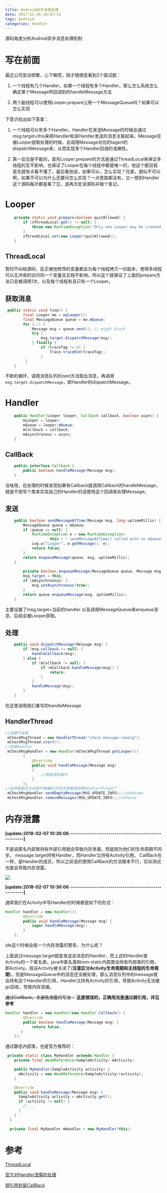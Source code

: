 ```yaml
---
title: Android异步消息处理
date: 2017-12-26 20:47:13
tags: Android
categories: Handler
---
```

源码角度分析Android异步消息处理机制
<!-- more -->
# 写在前面
最近公司变动频繁，心下略慌，刚才随便逛看到2个面试题：
1. 一个线程有几个Handler，如果一个线程有多个Handler，那么怎么系统怎么确定某个Message所回调到的handleMessage方法

2. 两个副线程可以使用Looper.prepare公用一个MessageQueue吗？如果可以怎么实现

下意识给出如下答案：

1. 一个线程可以有多个Handler。Handler在发送Message的时候会通过msg.target=this来把Handler和该Handler发送的消息关联起来。Message在被Looper提取处理的时候，会调用Message对应的tagert的dispatchMessage来，从而实现多个Handler回调的准确性。


2. 第一反应是不能的，首先Looper.prepare的方法是通过ThreadLocal来保证多线程的互不影响，也保证了Looper在每个线程中都是唯一的，他这个题目我首先就有点看不懂了。最后看他说，如果可以，怎么实现？兄弟，貌似不可以啊，如果不可以为什么还要问怎么实现？一点思路都没有，又一想到Handler这个源码每次都是看了忘，遂再次走读源码并做个笔记。

# Looper
```java
    private static void prepare(boolean quitAllowed) {
        if (sThreadLocal.get() != null) {
            throw new RuntimeException("Only one Looper may be created per thread");
        }
        sThreadLocal.set(new Looper(quitAllowed));
    }

```

## ThreadLocal
暂时不纠结源码，反正被他修饰的变量都会为每个线程拷贝一份副本，使得多线程可以无冲突的访问同一个变量且互相不影响。所以这个就保证了上面的prepare方法只会被调用1次，以及每个线程有且只有一个Looper。

## 获取消息
```java
 public static void loop() {
        final Looper me = myLooper();
        final MessageQueue queue = me.mQueue;
        for (;;) {
            Message msg = queue.next(); // might block
            try {
                msg.target.dispatchMessage(msg);
            } finally {
                if (traceTag != 0) {
                    Trace.traceEnd(traceTag);
                }
         }
    }

```
不断的循环，调用消息队列的next方法取出消息，再调用`msg.target.dispatchMessage`，即Handler的dispatchMessage。

# Handler
```java
    public Handler(Looper looper, Callback callback, boolean async) {
        mLooper = looper;
        mQueue = looper.mQueue;
        mCallback = callback;
        mAsynchronous = async;
    }
```
## CallBack

```java
    public interface Callback {
        public boolean handleMessage(Message msg);
    }
```
没啥用，在处理的时候发现如果有Callback就调用Callback的handleMessage，就是不想写个类来实现自己的Handler的话使用这个回调来处理Message。

## 发送
```java
    public boolean sendMessageAtTime(Message msg, long uptimeMillis) {
        MessageQueue queue = mQueue;
        if (queue == null) {
            RuntimeException e = new RuntimeException(
                    this + " sendMessageAtTime() called with no mQueue");
            Log.w("Looper", e.getMessage(), e);
            return false;
        }
        return enqueueMessage(queue, msg, uptimeMillis);
    }
    
        private boolean enqueueMessage(MessageQueue queue, Message msg, long uptimeMillis) {
        msg.target = this;
        if (mAsynchronous) {
            msg.setAsynchronous(true);
        }
        return queue.enqueueMessage(msg, uptimeMillis);
    }
```
主要设置了msg.target=当前的handler 以及调用MessageQueue来enqueue消息，后续会被Looper获取。
## 处理
```java
    public void dispatchMessage(Message msg) {
        if (msg.callback != null) {
            handleCallback(msg);
        } else {
            if (mCallback != null) {
                if (mCallback.handleMessage(msg)) {
                    return;
                }
            }
            handleMessage(msg);
        }
    }
```
在这里调用我们重写的handleMessage

## HandlerThread

```java
//创建子线程
 mCheckMsgThread = new HandlerThread("check-message-coming");
 mCheckMsgThread.start(); 
//获取Handler
 mCheckMsgHandler = new Handler(mCheckMsgThread.getLooper())
        {
            @Override
            public void handleMessage(Message msg)
            {
				//网络请求操作
            }
        };
//这样就能在主线程中根据UI的生命周期来控制HandlerThread了
 mCheckMsgHandler.sendEmptyMessage(MSG_UPDATE_INFO);//onResume
 mCheckMsgHandler.removeMessages(MSG_UPDATE_INFO);//onPause
```



# 内存泄露
**[update:2018-02-07 10:36:06 ------------------------------------------------------]**

不是说匿名内部类持有外部引用就会导致内存泄漏，而是因为他们的生命周期不同步。 
message.target持有Handler，而Handler又持有Activity引用。 CallBack也一样，是Handler的成员，所以之前说的使用CallBack的方法根本不行，实际测试也是会导致内存泄露。

![](http://owu391pls.bkt.clouddn.com/handlerleak.jpg)

**[update:2018-02-07 10:36:06 ------------------------------------------------------]**

通常我们在Activity中写Handler的时候都是如下的形式：

```java
Handler handler = new Handler(){
        @Override
        public void handleMessage(Message msg) {
            super.handleMessage(msg);
        }
    };
```
ide这个时候会报一个内存泄露的警告，为什么呢？

上面说过message.target就是发送该消息的Handler，而上述的Handler是Activity的一个匿名类，java中匿名类和non-static内部类会持有外部类的引用，即Activity。假设Activity被关闭了(**注意区分Activity生命周期和主线程的生命周期**)，但是MessageQueue中的消息还没被处理，那么消息队列中的message就会持有这个Handler的引用，Handler又持有Activity的引用，导致Activity无法被gc回收，导致内存泄漏。

~~通过CallBack，来避免泄露的写法：~~  **这是错误的，正确用法是通过弱引用，详见参考**

```java
Handler handler = new Handler(new Handler.Callback() {
        @Override
        public boolean handleMessage(Message msg) {
            return false;
       }
    });
```

通过静态内部类，也是官方推荐的：

```java
 private static class MyHandler extends Handler {
    private final WeakReference<SampleActivity> mActivity;

    public MyHandler(SampleActivity activity) {
      mActivity = new WeakReference<SampleActivity>(activity);
    }

    @Override
    public void handleMessage(Message msg) {
      SampleActivity activity = mActivity.get();
      if (activity != null) {
        // ...
      }
    }
  }

  private final MyHandler mHandler = new MyHandler(this);
```



# 参考

[ThreadLocal](http://blog.csdn.net/lufeng20/article/details/24314381)

[官方对Handler泄露的处理](https://www.androiddesignpatterns.com/2013/01/inner-class-handler-memory-leak.html)

[弱引用封装CallBack](https://www.jianshu.com/p/88cf7a923b56)